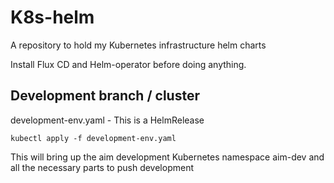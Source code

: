 # K8s-helm
A repository to hold my Kubernetes infrastructure helm charts

Install Flux CD and Helm-operator before doing anything.


## Development branch / cluster

development-env.yaml - This is a HelmRelease

```
kubectl apply -f development-env.yaml
```

This will bring up the aim development Kubernetes namespace aim-dev and all the necessary parts to push development


